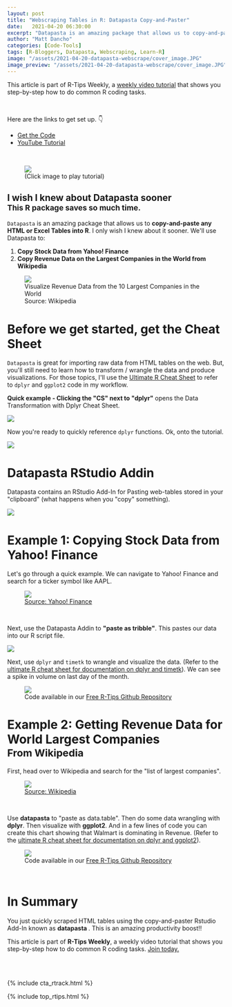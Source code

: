 ```yaml
---
layout: post
title: "Webscraping Tables in R: Datapasta Copy-and-Paster"
date:   2021-04-20 06:30:00
excerpt: "Datapasta is an amazing package that allows us to copy-and-paste any HTML or Excel Tables into R."
author: "Matt Dancho"
categories: [Code-Tools]
tags: [R-Bloggers, Datapasta, Webscraping, Learn-R]
image: "/assets/2021-04-20-datapasta-webscrape/cover_image.JPG"
image_preview: "/assets/2021-04-20-datapasta-webscrape/cover_image.JPG"
---
```


This article is part of R-Tips Weekly, a <a href="https://mailchi.mp/business-science/r-tips-newsletter">weekly video tutorial</a> that shows you step-by-step how to do common R coding tasks.

<br/>

<p>Here are the links to get set up. 👇</p>

<ul>
    <li><a href="https://mailchi.mp/business-science/r-tips-newsletter">Get the Code</a></li>
    <li><a href="https://youtu.be/M3h11elq34E">YouTube Tutorial</a></li> 
</ul>

<br/>

<figure class="text-center">
    <a href="https://youtu.be/M3h11elq34E">
    <img src="/assets/2021-04-20-datapasta-webscrape/video.png" border="0" /></a>
  <figcaption>(Click image to play tutorial)</figcaption>
</figure>

<h2> I wish I knew about Datapasta sooner <br>
<small>This R package saves so much time.</small></h2>

<p><code>Datapasta</code> is an amazing package that allows us to <strong>copy-and-paste any HTML or Excel Tables into R</strong>. I only wish I knew about it sooner. We'll use Datapasta to:</p>

<ol>
    <li><strong>Copy Stock Data from Yahoo! Finance</strong></li>
    <li><strong>Copy Revenue Data on the Largest Companies in the World from Wikipedia</strong></li>
</ol>

<figure class="text-center">
    <img src="/assets/2021-04-20-datapasta-webscrape/visualize_data.jpg" style="max-width:100%;">
  <figcaption>Visualize Revenue Data from the 10 Largest Companies in the World <br> Source: Wikipedia</figcaption>
</figure>

<h1>Before we get started, get the Cheat Sheet</h1>

<p><code>Datapasta</code> is great for importing raw data from HTML tables on the web. But, you'll still need to learn how to transform / wrangle the data and produce visualizations. For those topics, I'll use the <a href="https://www.business-science.io/r-cheatsheet.html"> Ultimate R Cheat Sheet</a> to refer to <code>dplyr</code> and <code>ggplot2</code> code in my workflow.</p>  

<p><strong>Quick example - Clicking the "CS" next to "dplyr"</strong> opens the Data Transformation with Dplyr Cheat Sheet.</p>

<a href="https://www.business-science.io/r-cheatsheet.html"> <img src="/assets/2021-04-20-datapasta-webscrape/workflow.jpg" style="max-width:100%;"> </a>
<br>
<p>Now you're ready to quickly reference <code>dplyr</code> functions.  Ok, onto the tutorial.</p> 

<img src="/assets/2021-04-20-datapasta-webscrape/cheat_sheet.jpg" style="max-width:100%;"> 

<h1>Datapasta RStudio Addin</h1>

<p>Datapasta contains an RStudio Add-In for Pasting web-tables stored in your "clipboard" (what happens when you "copy" something). </p>

<img src="/assets/2021-04-20-datapasta-webscrape/rstudio_addin.jpg" style="max-width:100%;">

<h1>Example 1: Copying Stock Data from Yahoo! Finance</h1>

<p>Let's go through a quick example. We can navigate to Yahoo! Finance and search for a ticker symbol like AAPL. </p>

<figure class="text-center">
    <img src="/assets/2021-04-20-datapasta-webscrape/yahoo_finance.jpg" style="max-width:100%;">
  <figcaption><a href="https://finance.yahoo.com/quote/AAPL/history">Source: Yahoo! Finance </a></figcaption>
</figure>
<br>
<p>Next, use the Datapasta Addin to <strong>"paste as tribble"</strong>. This pastes our data into our R script file.  </p>

<img src="/assets/2021-04-20-datapasta-webscrape/rscript_file.jpg" style="max-width:100%;">

<p>Next, use <code>dplyr</code> and <code>timetk</code> to wrangle and visualize the data. (Refer to the <a href="https://www.business-science.io/r-cheatsheet.html">ultimate R cheat sheet for documentation on dplyr and timetk</a>). We can see a spike in volume on last day of the month. </p>

<figure class="text-center">
    <img src="/assets/2021-04-20-datapasta-webscrape/visualize_data_2.jpg" style="max-width:100%;">
  <figcaption>Code available in our <a href="https://mailchi.mp/business-science/r-tips-newsletter">Free R-Tips Github Repository</a></figcaption>
</figure>


<h1>Example 2: Getting Revenue Data for World Largest Companies<br>
<small>From Wikipedia</small></h1>

<p>First, head over to Wikipedia and search for the "list of largest companies".</p>

<figure class="text-center">
    <img src="/assets/2021-04-20-datapasta-webscrape/wikipedia.jpg" style="max-width:100%;">
  <figcaption><a href="https://en.wikipedia.org/wiki/List_of_largest_companies_by_revenue"> Source: Wikipedia</a></figcaption>
</figure>

<br>

<p>Use <strong>datapasta</strong> to "paste as data.table". Then do some data wrangling with <strong>dplyr</strong>. Then visualize with <strong>ggplot2</strong>. And in a few lines of code you can create this chart showing that Walmart is dominating in Revenue. (Refer to the <a href="https://www.business-science.io/r-cheatsheet.html">ultimate R cheat sheet for documentation on dplyr and ggplot2</a>).

<figure class="text-center">
    <img src="/assets/2021-04-20-datapasta-webscrape/Revenue.jpg" style="max-width:100%;">
  <figcaption>Code available in our <a href="https://mailchi.mp/business-science/r-tips-newsletter">Free R-Tips Github Repository</a></figcaption>
</figure>

<br>

<h1>In Summary</h1>

<p>You just quickly scraped HTML tables using the copy-and-paster Rstudio Add-In known as <strong> datapasta </strong>. This is an amazing productivity boost!!</p> 

<p>This article is part of <strong>R-Tips Weekly</strong>, a weekly video tutorial that shows you step-by-step how to do common R coding tasks. <a href="https://mailchi.mp/business-science/r-tips-newsletter">Join today.</a></p> 

<!-- This is markdown code. It wont look formatted in your browser, 
    but will be fine when published. to the website -->

<br><br>

{% include cta_rtrack.html %}

{% include top_rtips.html %}


